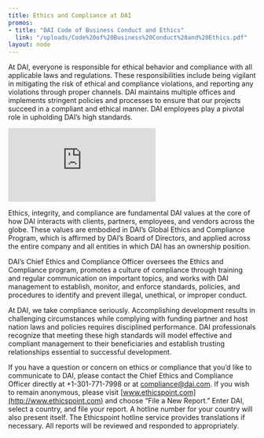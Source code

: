 ```yaml
---
title: Ethics and Compliance at DAI
promos:
- title: "DAI Code of Business Conduct and Ethics"
  link: "/uploads/Code%20of%20Business%20Conduct%20and%20Ethics.pdf"
layout: node
---
```


At DAI, everyone is responsible for ethical behavior and compliance with all applicable laws and regulations. These responsibilities include being vigilant in mitigating the risk of ethical and compliance violations, and reporting any violations through proper channels. DAI maintains multiple offices and implements stringent policies and processes to ensure that our projects succeed in a compliant and ethical manner. DAI employees play a pivotal role in upholding DAI’s high standards.

<iframe src="https://player.vimeo.com/video/35507889?title=0&byline=0&portrait=0" frameborder="0" webkitallowfullscreen mozallowfullscreen allowfullscreen></iframe>

Ethics, integrity, and compliance are fundamental DAI values at the core of how DAI interacts with clients, partners, employees, and vendors across the globe. These values are embodied in DAI’s Global Ethics and Compliance Program, which is affirmed by DAI’s Board of Directors, and applied across the entire company and all entities in which DAI has an ownership position.

DAI’s Chief Ethics and Compliance Officer oversees the Ethics and Compliance program, promotes a culture of compliance through training and regular communication on important topics, and works with DAI management to establish, monitor, and enforce standards, policies, and procedures to identify and prevent illegal, unethical, or improper conduct.

At DAI, we take compliance seriously. Accomplishing development results in challenging circumstances while complying with funding partner and host nation laws and policies requires disciplined performance. DAI professionals recognize that meeting these high standards will model effective and compliant management to their beneficiaries and establish trusting relationships essential to successful development.

If you have a question or concern on ethics or compliance that you’d like to communicate to DAI, please contact the Chief Ethics and Compliance Officer directly at +1-301-771-7998 or at [compliance@dai.com](mailto:compliance@dai.com). If you wish to remain anonymous, please visit [www.ethicspoint.com](http://www.ethicspoint.com) and choose “File a New Report.”  Enter DAI, select a country, and file your report. A hotline number for your country will also present itself. The Ethicspoint hotline service provides translations if necessary.  All reports will be reviewed and responded to appropriately.
